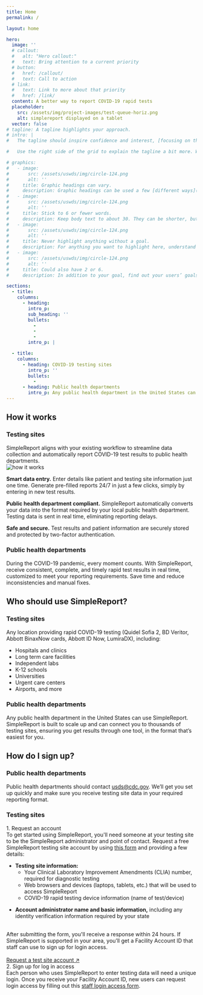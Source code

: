 ```yaml
---
title: Home
permalink: /

layout: home

hero:
  image: ''
  # callout:
  #   alt: "Hero callout:"
  #   text: Bring attention to a current priority
  # button:
  #   href: /callout/
  #   text: Call to action
  # link:
  #   text: Link to more about that priority
  #   href: /link/
  content: A better way to report COVID-19 rapid tests
  placeholder:
    src: /assets/img/project-images/test-queue-horiz.png
    alt: simplereport displayed on a tablet
  vector: false
# tagline: A tagline highlights your approach.
# intro: |
#   The tagline should inspire confidence and interest, [focusing on the value](javascript:void(0);) that your overall approach offers to your audience. Use a heading typeface and keep your tagline to just a few words, and don’t confuse or mystify.

#   Use the right side of the grid to explain the tagline a bit more. What are your goals? How do you do your work? Write in the present tense, and stay brief here. People who are interested can find details on internal pages.

# graphics:
#   - image:
#       src: /assets/uswds/img/circle-124.png
#       alt: ''
#     title: Graphic headings can vary.
#     description: Graphic headings can be used a few [different ways](javascript:void(0);), depending on what your landing page is for. Highlight your values, specific program areas, or results.
#   - image:
#       src: /assets/uswds/img/circle-124.png
#       alt: ''
#     title: Stick to 6 or fewer words.
#     description: Keep body text to about 30. They can be shorter, but try to be somewhat balanced across all four. It creates a clean appearance with good spacing.
#   - image:
#       src: /assets/uswds/img/circle-124.png
#       alt: ''
#     title: Never highlight anything without a goal.
#     description: For anything you want to highlight here, understand what your users know now, and what activity or impression you want from them after they see it.
#   - image:
#       src: /assets/uswds/img/circle-124.png
#       alt: ''
#     title: Could also have 2 or 6.
#     description: In addition to your goal, find out your users’ goals. [What do they want to know](https://18f.gsa.gov/) or do that supports your mission? Use these headings to show those.

sections:
  - title:
    columns:
      - heading:
        intro_p:
        sub_heading: ''
        bullets:
          -
          -
          -
        intro_p: |

  - title:
    columns:
      - heading: COVID-19 testing sites
        intro_p: ''
        bullets:
          -
      - heading: Public health departments
        intro_p: Any public health department in the United States can use SimpleReport. SimpleReport is built to scale up and can connect you to thousands of testing sites, ensuring you get results through one tool, in the format that’s easiest for you.
---
```


<section class="usa-section-list usa-section">
  <div class="grid-container">
    <div class="grid-row section-title">
      <div class="section-title-line"></div>
      <h2>How it works</h2>
    </div>
    <div class="grid-row grid-gap grid-gap-small-btm section-columns">
      <div class="grid-col">
        <h3>Testing sites</h3>
        <div class="usa-prose">
          SimpleReport aligns with your existing workflow to streamline data collection and automatically report COVID-19 test results to public health departments.
        </div>
      </div>
    </div>
    <div class="grid-row grid-gap">
      <div class="grid-col-12">
        <img class="illustration-image" src="{{ '/assets/img/how-it-works.svg' | relative_url }}" alt="how it works">
      </div>
      <div class="tablet:grid-col-4 usa-bullets">
        <p><strong>Smart data entry.</strong> Enter details like patient and testing site information just one time. Generate pre-filled reports 24/7 in just a few clicks, simply by entering in new test results.</p>
      </div>
      <div class="tablet:grid-col-4 usa-bullets">
        <p><strong>Public health department compliant.</strong> SimpleReport automatically converts your data into the format required by your local public health department. Testing data is sent in real time, eliminating reporting delays.</p>
      </div>
      <div class="tablet:grid-col-4 usa-bullets">
        <p><strong>Safe and secure.</strong> Test results and patient information are securely stored and protected by two-factor authentication.</p>
      </div>
      <div class="grid-col-12 divider-line"></div>
    </div>
    <div class="grid-row grid-gap grid-gap-small-btm section-columns">
      <div class="grid-col">
        <h3>Public health departments</h3>
        <div class="usa-prose">
          During the COVID-19 pandemic, every moment counts. With SimpleReport, receive consistent, complete, and timely rapid test results in real time, customized to meet your reporting requirements. Save time and reduce inconsistencies and manual fixes.
        </div>
      </div>
    </div>
  </div>
</section>

<section class="usa-section-list usa-section blue-section">
  <div class="grid-container">
    <div class="grid-row section-title">
      <div class="section-title-line"></div>
      <h2>Who should use SimpleReport?</h2>
    </div>
    <div class="grid-row grid-gap grid-gap-small-btm section-columns">
      <div class="tablet:grid-col">
        <h3>Testing sites</h3>
        <div class="usa-prose">
          Any location providing rapid COVID-19 testing (Quidel Sofia 2, BD Veritor, Abbott BinaxNow cards, Abbott ID Now, LumiraDX), including:
        </div>
        <ul class="usa-list">
          <li>Hospitals and clinics</li>
          <li>Long term care facilities</li>
          <li>Independent labs</li>
          <li>K-12 schools</li>
          <li>Universities</li>
          <li>Urgent care centers</li>
          <li>Airports, and more</li>
        </ul>
      </div>
      <div class="tablet:grid-col">
        <h3>Public health departments</h3>
        <div class="usa-prose">
          Any public health department in the United States can use SimpleReport. SimpleReport is built to scale up and can connect you to thousands of testing sites, ensuring you get results through one tool, in the format that’s easiest for you.
        </div>
      </div>
    </div>
  </div>
</section>

<section class="usa-section-list usa-section">
  <div class="grid-container">
    <div class="grid-row section-title">
      <div class="section-title-line"></div>
      <h2>How do I sign up?</h2>
    </div>
    <div class="grid-row grid-gap grid-gap-small-btm section-columns">
      <div class="grid-col-12">
        <h3>Public health departments</h3>
        <div class="prose-f4">
          Public health departments should contact <a href="mailto:usds@cdc.gov">usds@cdc.gov</a>. We’ll get you set up quickly and make sure you receive testing site data in your required reporting format.
        </div>
      </div>
      <div class="grid-col-12 divider-line"></div>
    </div>
    <div class="grid-row grid-gap section-columns">
      <div class="grid-col-12">
        <h3>Testing sites</h3>
        <div class="number-header">
          1. Request an account
        </div>
        <div class="prose-f4">
          To get started using SimpleReport, you'll need someone at your testing site to be the SimpleReport administrator and point of contact. Request a free SimpleReport testing site account by using <a href="https://docs.google.com/forms/d/e/1FAIpQLSepG6FCNhTm-nrIm9h4XKZCQoJRrItjOpMqyymEyj6tYk9V-g/viewform">this form</a> and providing a few details:
        </div>
      </div>
      <div class="tablet:grid-col-6">
        <ul class="usa-list">
          <li>
            <strong>Testing site information:</strong>
            <ul class="usa-list">
              <li>Your Clinical Laboratory Improvement Amendments (CLIA) number, required for diagnostic testing</li>
              <li>Web browsers and devices (laptops, tablets, etc.) that will be used to access SimpleReport</li>
              <li>COVID-19 rapid testing device information (name of test/device)</li>
            </ul>
          </li>
        </ul>
      </div>
      <div class="tablet:grid-col-6">
        <ul class="usa-list">
          <li><strong>Account administrator name and basic information,</strong> including any identity verification information required by your state </li>
        </ul>
      </div>
      <div class="grid-col-12">
        <div class="prose-f4">
          <br>
          After submitting the form, you'll receive a response within 24 hours. If SimpleReport is supported in your area, you’ll get a Facility Account ID that staff can use to sign up for login access.
          <br>
          <br>
          <a href="https://docs.google.com/forms/d/e/1FAIpQLSepG6FCNhTm-nrIm9h4XKZCQoJRrItjOpMqyymEyj6tYk9V-g/viewform" class="usa-button usa-button--primary text-no-underline text-ink large-button">Request a test site account ↗</a>
        </div>
      </div>
      <div class="grid-col-12">
        <div class="number-header">
          2. Sign up for log in access
        </div>
        <div class="prose-f4">
          Each person who uses SimpleReport to enter testing data will need a unique login. Once you receive your Facility Account ID, new users can request login access by filling out this <a href="https://docs.google.com/forms/d/e/1FAIpQLSfZ4JT46ZDpHa8tiifAOGuwxgVRG_P6qgnvQBiQKnL5J1izkw/viewform">staff login access form</a>.
        </div>
      </div>
    </div>

  </div>
</section>
